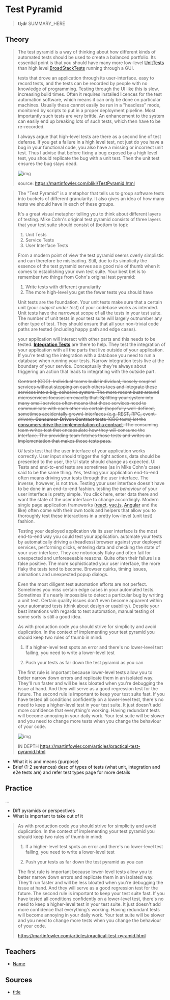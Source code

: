 # Test Pyramid

> **tl;dr** SUMMARY_HERE

## Theory

> The test pyramid is a way of thinking about how different kinds of automated tests should be used to create a balanced portfolio. Its essential point is that you should have many more low-level [UnitTests](https://martinfowler.com/bliki/UnitTest.html) than high level [BroadStackTests](https://martinfowler.com/bliki/BroadStackTest.html) running through a GUI.
>
> tests that drove an application through its user-interface. easy to record tests, and the tests can be recorded by people with no knowledge of programming. Testing through the UI like this is slow, increasing build times. Often it requires installed licences for the test automation software, which means it can only be done on particular machines. Usually these cannot easily be run in a "headless" mode, monitored by scripts to put in a proper deployment pipeline. Most importantly such tests are very brittle. An enhancement to the system can easily end up breaking lots of such tests, which then have to be re-recorded.
>
> I always argue that high-level tests are there as a second line of test defense. If you get a failure in a high level test, not just do you have a bug in your functional code, you also have a missing or incorrect unit test. Thus I advise that before fixing a bug exposed by a high level test, you should replicate the bug with a unit test. Then the unit test ensures the bug stays dead.
>
> ![img](\docs\_media\articles\test-pyramid-fowler.png)
>
> source: https://martinfowler.com/bliki/TestPyramid.html

> The "Test Pyramid" is a metaphor that tells us to group software tests into buckets of different granularity. It also gives an idea of how many tests we should have in each of these groups.
>
> It's a great visual metaphor telling you to think about different layers of testing. Mike Cohn's original test pyramid consists of three layers that your test suite should consist of (bottom to top):
>
> 1. Unit Tests
> 2. Service Tests
> 3. User Interface Tests
>
> From a modern point of view the test pyramid seems overly simplistic and can therefore be misleading. Still, due to its simplicity the essence of the test pyramid serves as a good rule of thumb when it comes to establishing your own test suite. Your best bet is to remember two things from Cohn's original test pyramid:
>
> 1. Write tests with different granularity
> 2. The more high-level you get the fewer tests you should have
>
> Unit tests are the foundation. Your unit tests make sure that a certain unit (your *subject under test*) of your codebase works as intended. Unit tests have the narrowest scope of all the tests in your test suite. The number of unit tests in your test suite will largely outnumber any other type of test. They should ensure that all your non-trivial code paths are tested (including happy path and edge cases).
>
> your application will interact with other parts and this needs to be tested. **[Integration Tests](https://martinfowler.com/bliki/IntegrationTest.html)** are there to help. They test the integration of your application with all the parts that live outside of your application. If you're testing the integration with a database you need to run a database when running your tests. Narrow integration tests live at the boundary of your service. Conceptually they're always about triggering an action that leads to integrating with the outside part. 
>
> ~~Contract (CDC). Individual teams build individual, loosely coupled services without stepping on each others toes and integrate these services into a big, cohesive system. The more recent buzz around microservices focuses on exactly that. Splitting your system into many small services often means that these services need to communicate with each other via certain (hopefully well-defined, sometimes accidentally grown) interfaces (e.g. REST, RPC, event-driven). **Consumer-Driven Contract tests** (CDC tests) let the [consumers drive the implementation of a contract](https://martinfowler.com/articles/consumerDrivenContracts.html). The consuming team writes test that encapsulate how they will consume the interface. The providing team fetches those tests and writes an implementation that makes those tests pass.~~
>
> *UI tests* test that the user interface of your application works correctly. User input should trigger the right actions, data should be presented to the user, the UI state should change as expected. UI Tests and end-to-end tests are sometimes (as in Mike Cohn's case) said to be the same thing. Yes, testing your application end-to-end often means driving your tests through the user interface. The inverse, however, is not true. Testing your user interface doesn't have to be done in an end-to-end fashion. testing the *behaviour* of your user interface is pretty simple. You click here, enter data there and want the state of the user interface to change accordingly. Modern single page application frameworks ([react](https://facebook.github.io/react/), [vue.js](https://vuejs.org/), [Angular](https://angular.io/) and the like) often come with their own tools and helpers that allow you to thoroughly test these interactions in a pretty low-level (unit test) fashion.
>
> Testing your deployed application via its user interface is the most end-to-end way you could test your application. automate your tests by automatically driving a (headless) browser against your deployed services, performing clicks, entering data and checking the state of your user interface. They are notoriously flaky and often fail for unexpected and unforeseeable reasons. Quite often their failure is a false positive. The more sophisticated your user interface, the more flaky the tests tend to become. Browser quirks, timing issues, animations and unexpected popup dialogs.
>
> Even the most diligent test automation efforts are not perfect. Sometimes you miss certain edge cases in your automated tests. Sometimes it's nearly impossible to detect a particular bug by writing a unit test. Certain quality issues don't even become apparent within your automated tests (think about design or usability). Despite your best intentions with regards to test automation, manual testing of some sorts is still a good idea.
>
> As with production code you should strive for simplicity and avoid duplication. In the context of implementing your test pyramid you should keep two rules of thumb in mind:
>
> 1. If a higher-level test spots an error and there's no lower-level test failing, you need to write a lower-level test
>
> 2. Push your tests as far down the test pyramid as you can
>
> The first rule is important because lower-level tests allow you to better narrow down errors and replicate them in an isolated way. They'll run faster and will be less bloated when you're debugging the issue at hand. And they will serve as a good regression test for the future. The second rule is important to keep your test suite fast. If you have tested all conditions confidently on a lower-level test, there's no need to keep a higher-level test in your test suite. It just doesn't add more confidence that everything's working. Having redundant tests will become annoying in your daily work. Your test suite will be slower and you need to change more tests when you change the behaviour of your code.
>
> ![img](\docs\_media\articles\testPyramid.png)
>
> IN DEPTH https://martinfowler.com/articles/practical-test-pyramid.html

- What it is and means (purpose)
- Brief (1-2 sentences) desc of types of tests (what unit, integration and e2e tests are) and refer test types page for more details

## Practice

…

- Diff pyramids or perspectives
- What is important to take out of it

> As with production code you should strive for simplicity and avoid duplication. In the context of implementing your test pyramid you should keep two rules of thumb in mind:
>
> 1. If a higher-level test spots an error and there's no lower-level test failing, you need to write a lower-level test
>
> 2. Push your tests as far down the test pyramid as you can
>
> The first rule is important because lower-level tests allow you to better narrow down errors and replicate them in an isolated way. They'll run faster and will be less bloated when you're debugging the issue at hand. And they will serve as a good regression test for the future. The second rule is important to keep your test suite fast. If you have tested all conditions confidently on a lower-level test, there's no need to keep a higher-level test in your test suite. It just doesn't add more confidence that everything's working. Having redundant tests will become annoying in your daily work. Your test suite will be slower and you need to change more tests when you change the behaviour of your code.
>
> https://martinfowler.com/articles/practical-test-pyramid.html

## Teachers

- [Name](#link)

## Sources

- [title](#link)

